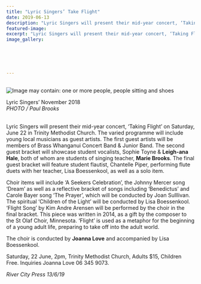 ```yaml
---
title: "Lyric Singers’ Take Flight"
date: 2019-06-13
description: "Lyric Singers will present their mid-year concert, ‘Taking Flight’ on Saturday, June 22 in Trinity Methodist Church..."
featured-image: 
excerpt: "Lyric Singers will present their mid-year concert, ‘Taking Flight’ on Saturday, June 22 in Trinity Methodist Church."
image_gallery:
    
    
    
    
    
---
```


<p><br /><img src="https://scontent-syd2-1.xx.fbcdn.net/v/t1.0-9/62605095_2317719054933746_2050397900843778048_n.jpg?_nc_cat=109&amp;_nc_eui2=AeHASAzXTIyElmEuiftuVWgite31f46u4EHMY0bN6utOWzLUWI-9ZgNtAeyHTRijrSbyijBbd7lxbWfVg7ncD8HFWLB09GYz3Qm0pyIfV65kSg&amp;_nc_ht=scontent-syd2-1.xx&amp;oh=5eb52382926f1b0c4d7065325bd144f1&amp;oe=5D8574B8" alt="Image may contain: one or more people, people sitting and shoes" /></p>
<p><span>Lyric Singers&rsquo; November 2018</span><br /><em>PHOTO / Paul Brooks</em></p>
<p><br />Lyric Singers will present their mid-year concert, &lsquo;Taking Flight&rsquo; on Saturday, June 22 in Trinity Methodist Church. The varied programme will include young local musicians as guest artists. The first guest artists will be members of Brass Whanganui Concert Band &amp; Junior Band. The second guest bracket will showcase student vocalists, Sophie Toyne &amp; <strong>Leigh-ana Hale</strong>, both of whom are students of singing teacher, <strong>Marie Brooks</strong>. The final guest bracket w<span class="text_exposed_show">ill feature student flautist, Chantelle Piper, performing flute duets with her teacher, Lisa Boessenkool, as well as a solo item.&nbsp;<br /></span></p>
<p><span class="text_exposed_show">Choir items will include &lsquo;A Seekers Celebration&rsquo;, the Johnny Mercer song &lsquo;Dream&rsquo; as well as a reflective bracket of songs including &lsquo;Benedictus&rsquo; and Carole Bayer song &lsquo;The Prayer&rsquo;, which will be conducted by Joan Sulllivan. The spiritual &lsquo;Children of the Light&rsquo; will be conducted by Lisa Boessenkool. &lsquo;Flight Song&rsquo; by Kim Andre Arensen will be performed by the choir in the final bracket. This piece was written in 2014, as a gift by the composer to the St Olaf Choir, Minnesota. &lsquo;Flight&rsquo; is used as a metaphor for the beginning of a young adult life, preparing to take off into the adult world.<br /></span></p>
<p><span class="text_exposed_show">The choir is conducted by <strong>Joanna Love</strong> and accompanied by Lisa Boessenkool.&nbsp;<br /></span></p>
<p><span class="text_exposed_show">Saturday, 22 June, 2pm, Trinity Methodist Church, Adults $15, Children Free. Inquiries Joanna Love 06 345 9073.</span></p>
<div class="text_exposed_show">
<p><em>River City Press 13/6/19</em></p>
</div>

